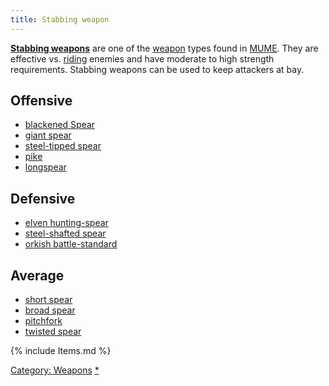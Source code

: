 ```yaml
---
title: Stabbing weapon
---
```


**[Stabbing weapons](Stabbing_weapons "wikilink")** are one of the
[weapon](weapon "wikilink") types found in [MUME](MUME "wikilink"). They
are effective vs. [riding](ride "wikilink") enemies and have moderate to
high strength requirements. Stabbing weapons can be used to keep
attackers at bay.

## Offensive

- [blackened Spear](blackened_Spear "wikilink")
- [giant spear](giant_spear "wikilink")
- [steel-tipped spear](steel-tipped_spear "wikilink")
- [pike](pike "wikilink")
- [longspear](longspear "wikilink")

## Defensive

- [elven hunting-spear](elven_hunting-spear "wikilink")
- [steel-shafted spear](steel-shafted_spear "wikilink")
- [orkish battle-standard](orkish_battle-standard "wikilink")

## Average

- [short spear](short_spear "wikilink")
- [broad spear](broad_spear "wikilink")
- [pitchfork](pitchfork "wikilink")
- [twisted spear](twisted_spear "wikilink")

{% include Items.md %}

[Category: Weapons](Category:_Weapons "wikilink")
[\*](Category:_Stabbing_weapons "wikilink")